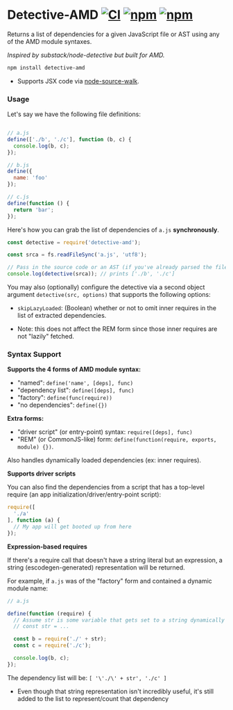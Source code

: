 # Detective-AMD [![CI](https://github.com/dependents/node-detective-amd/actions/workflows/ci.yml/badge.svg)](https://github.com/dependents/node-detective-amd/actions/workflows/ci.yml) [![npm](https://img.shields.io/npm/v/detective-amd)](https://www.npmjs.com/package/detective-amd) [![npm](https://img.shields.io/npm/dm/detective-amd)](https://www.npmjs.com/package/detective-amd)

Returns a list of dependencies for a given JavaScript file or AST using any of the AMD module syntaxes.

*Inspired by substack/node-detective but built for AMD.*

```sh
npm install detective-amd
```

* Supports JSX code via [node-source-walk](https://github.com/dependents/node-source-walk).

### Usage

Let's say we have the following file definitions:

```js

// a.js
define(['./b', './c'], function (b, c) {
  console.log(b, c);
});

// b.js
define({
  name: 'foo'
});

// c.js
define(function () {
  return 'bar';
});

```

Here's how you can grab the list of dependencies of `a.js` **synchronously**.

```js
const detective = require('detective-amd');

const srca = fs.readFileSync('a.js', 'utf8');

// Pass in the source code or an AST (if you've already parsed the file)
console.log(detective(srca)); // prints ['./b', './c']
```

You may also (optionally) configure the detective via a second object argument `detective(src, options)` that supports the following options:

* `skipLazyLoaded`: (Boolean) whether or not to omit inner requires in the list of extracted dependencies.
 - Note: this does not affect the REM form since those inner requires are not "lazily" fetched.

### Syntax Support

**Supports the 4 forms of AMD module syntax:**

* "named": `define('name', [deps], func)`
* "dependency list": `define([deps], func)`
* "factory": `define(func(require))`
* "no dependencies": `define({})`

**Extra forms:**

* "driver script" (or entry-point) syntax: `require([deps], func)`
* "REM" (or CommonJS-like) form: `define(function(require, exports, module) {})`.

Also handles dynamically loaded dependencies (ex: inner requires).

**Supports driver scripts**

You can also find the dependencies from a script that has a top-level require (an app initialization/driver/entry-point script):

```js
require([
  './a'
], function (a) {
  // My app will get booted up from here
});
```

**Expression-based requires**

If there's a require call that doesn't have a string literal but an expression,
a string (escodegen-generated) representation will be returned.

For example, if `a.js` was of the "factory" form and contained a dynamic module name:

```js
// a.js

define(function (require) {
  // Assume str is some variable that gets set to a string dynamically
  // const str = ...

  const b = require('./' + str);
  const c = require('./c');

  console.log(b, c);
});
```

The dependency list will be: `[ '\'./\' + str', './c' ]`

* Even though that string representation isn't incredibly useful, it's
still added to the list to represent/count that dependency
